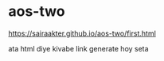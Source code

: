 # aos-two
 https://sairaakter.github.io/aos-two/first.html



 ata html diye kivabe link generate hoy seta
